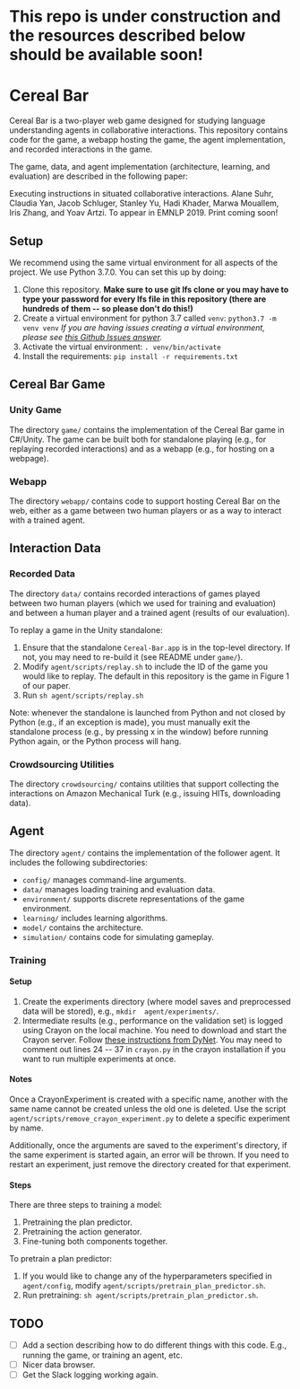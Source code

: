 # This repo is under construction and the resources described below should be available soon!

# Cereal Bar
Cereal Bar is a two-player web game designed for studying language understanding agents in collaborative interactions. This repository contains code for the game, a webapp hosting the game, the agent implementation, and recorded interactions in the game. 

The game, data, and agent implementation (architecture, learning, and evaluation) are described in the following paper:

Executing instructions in situated collaborative interactions. Alane Suhr, Claudia Yan, Jacob Schluger, Stanley Yu, Hadi Khader, Marwa Mouallem, Iris Zhang, and Yoav Artzi. To appear in EMNLP 2019. Print coming soon!

## Setup

We recommend using the same virtual environment for all aspects of the project. We use Python 3.7.0. You can set this up
 by doing:

1. Clone this repository. **Make sure to use git lfs clone or you may have to type your password for every lfs file in this repository (there are hundreds of them -- so please don't do this!)**
1. Create a virtual environment for python 3.7 called `venv`: `python3.7 -m venv venv` _If you are having issues creating a virtual environment, please see [this Github Issues answer](https://github.com/ContinuumIO/anaconda-issues/issues/6917#issuecomment-340014721)._
1. Activate the virtual environment: `. venv/bin/activate`
1. Install the requirements: `pip install -r requirements.txt`


## Cereal Bar Game

### Unity Game

The directory `game/` contains the implementation of the Cereal Bar game in C#/Unity. The game can be built both for standalone playing (e.g., for replaying recorded interactions) and as a webapp (e.g., for hosting on a webpage).

### Webapp

The directory `webapp/` contains code to support hosting Cereal Bar on the web, either as a game between two human players or as a way to interact with a trained agent.

## Interaction Data

### Recorded Data

The directory `data/` contains recorded interactions of games played between two human players (which we used for training and evaluation) and between a human player and a trained agent (results of our evaluation).

To replay a game in the Unity standalone:

1. Ensure that the standalone `Cereal-Bar.app` is in the top-level directory. If not, you may need to re-build it 
(see README under `game/`).
1. Modify `agent/scripts/replay.sh` to include the ID of the game you would like to replay. The default in this 
repository is the game in Figure 1 of our paper.
1. Run `sh agent/scripts/replay.sh`

Note: whenever the standalone is launched from Python and not closed by Python (e.g., if an exception is made), you 
must manually exit the standalone process (e.g., by pressing x in the window) before running Python again, or the
Python process will hang.


### Crowdsourcing Utilities

The directory `crowdsourcing/` contains utilities that support collecting the interactions on Amazon Mechanical Turk (e.g., issuing HITs, downloading data).

## Agent

The directory `agent/` contains the implementation of the follower agent. It includes the following subdirectories:

* `config/` manages command-line arguments.
* `data/` manages loading training and evaluation data.
* `environment/` supports discrete representations of the game environment.
* `learning/` includes learning algorithms.
* `model/` contains the architecture.
* `simulation/` contains code for simulating gameplay.

### Training

#### Setup

1. Create the experiments directory (where model saves and preprocessed data will be stored), e.g., `mkdir 
agent/experiments/`.
1. Intermediate results (e.g., performance on the validation set) is logged using Crayon on the local machine. You 
need to download and start the Crayon server. Follow 
[these instructions from DyNet](https://github.com/clab/dynet/tree/master/examples/tensorboard).
You may need to comment out lines 24 -- 37 in `crayon.py` in the crayon installation if you want to run multiple 
experiments at once.

#### Notes

Once a CrayonExperiment is created with a specific name, another with the same name cannot be created unless the old 
one is deleted. Use the script `agent/scripts/remove_crayon_experiment.py` to delete a specific experiment by name.

Additionally, once the arguments are saved to the experiment's directory, if the same experiment is started again, an
 error will be thrown. If you need to restart an experiment, just remove the directory created for that experiment.


#### Steps
There are three steps to training a model:

1. Pretraining the plan predictor.
1. Pretraining the action generator.
1. Fine-tuning both components together.

To pretrain a plan predictor:

1. If you would like to change any of the hyperparameters specified in `agent/config`, modify 
`agent/scripts/pretrain_plan_predictor.sh`.
1. Run pretraining: `sh agent/scripts/pretrain_plan_predictor.sh`.

## TODO

- [ ] Add a section describing how to do different things with this code. E.g., running the game, or training an agent, etc.
- [ ] Nicer data browser.
- [ ] Get the Slack logging working again.
